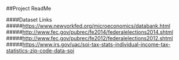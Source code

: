 ##Project ReadMe

####Dataset Links
#####https://www.newyorkfed.org/microeconomics/databank.html
#####http://www.fec.gov/pubrec/fe2014/federalelections2014.shtml
#####http://www.fec.gov/pubrec/fe2012/federalelections2012.shtml
#####https://www.irs.gov/uac/soi-tax-stats-individual-income-tax-statistics-zip-code-data-soi
